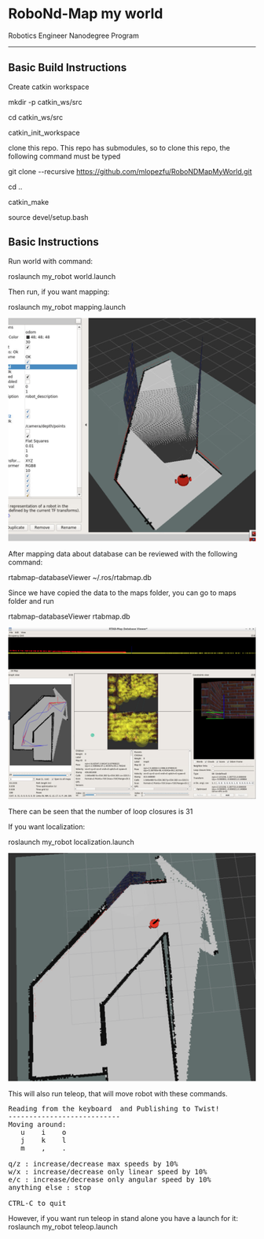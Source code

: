# RoboNd-Map my world
Robotics Engineer Nanodegree Program

---
## Basic Build Instructions
Create catkin workspace

mkdir -p catkin_ws/src

cd catkin_ws/src

catkin_init_workspace

clone this repo. This repo has submodules, so to clone this repo, the following command must be typed

git clone --recursive https://github.com/mlopezfu/RoboNDMapMyWorld.git

cd ..

catkin_make

source devel/setup.bash


## Basic Instructions
Run world with command:

roslaunch my_robot world.launch

Then run, if you want mapping:

roslaunch my_robot mapping.launch

![alt text](mapping.png)

After mapping data about database can be reviewed with the following command:

rtabmap-databaseViewer ~/.ros/rtabmap.db

Since we have copied the data to the maps folder, you can go to maps folder and run

rtabmap-databaseViewer rtabmap.db

![alt text](viewer.png)

There can be seen that the number of loop closures is 31


If you want localization:

roslaunch my_robot localization.launch

![alt text](localization.png)

This will also run teleop, that will move robot with these commands.
<pre><span class="anchor" id="line-1-3"></span>Reading from the keyboard  and Publishing to Twist!
<span class="anchor" id="line-2-1"></span>---------------------------
<span class="anchor" id="line-3-1"></span>Moving around:
<span class="anchor" id="line-4-1"></span>   u    i    o
<span class="anchor" id="line-5-1"></span>   j    k    l
<span class="anchor" id="line-6-1"></span>   m    ,    .
<span class="anchor" id="line-7-1"></span>
<span class="anchor" id="line-8-1"></span>q/z : increase/decrease max speeds by 10%
<span class="anchor" id="line-9-1"></span>w/x : increase/decrease only linear speed by 10%
<span class="anchor" id="line-10-1"></span>e/c : increase/decrease only angular speed by 10%
<span class="anchor" id="line-11-1"></span>anything else : stop
<span class="anchor" id="line-12-1"></span>
<span class="anchor" id="line-13-1"></span>CTRL-C to quit</pre>

However, if you want run teleop in stand alone you have a launch for it:
roslaunch my_robot teleop.launch

